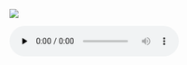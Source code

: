 ![](./Pater-Noster.jpg)

<audio src="https://storage.googleapis.com/kyriale/Schola_Gregoriana-Pater_Noster.ogg" controls="controls" preload="none"></audio>
